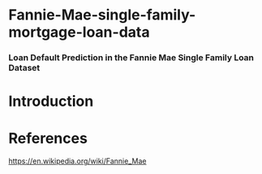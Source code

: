 # Fannie-Mae-single-family-mortgage-loan-data

### Loan Default Prediction in the Fannie Mae Single Family Loan Dataset

# Introduction



# References

https://en.wikipedia.org/wiki/Fannie_Mae


